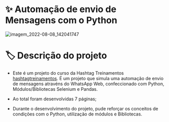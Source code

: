 # :sparkles: Automação de envio de Mensagens com o Python

![imagem_2022-08-08_142041747](https://ik.imagekit.io/rs4q00nqg/Captura_de_tela_2022-09-13_203440_XL-wFTns9.png?ik-sdk-version=javascript-1.4.3&updatedAt=1663112092979)

# :label: Descrição do projeto

- Este é um projeto do curso da Hashtag Treinamentos [hashtagtreinamentos]([https://origamid.com](https://hashtagtreinamentos.com)). É um projeto que simula uma automação de envio de mensagens atravéns do WhatsApp Web, confeccionado com Python, Módulos/Bibliotecas Selenium e Pandas.

- Ao total foram desenvolvidas 7 páginas;

- Durante o desenvolvimento do projeto, pude reforçar os conceitos de condições com o Python, utilização de módulos e Bibliotecas.

